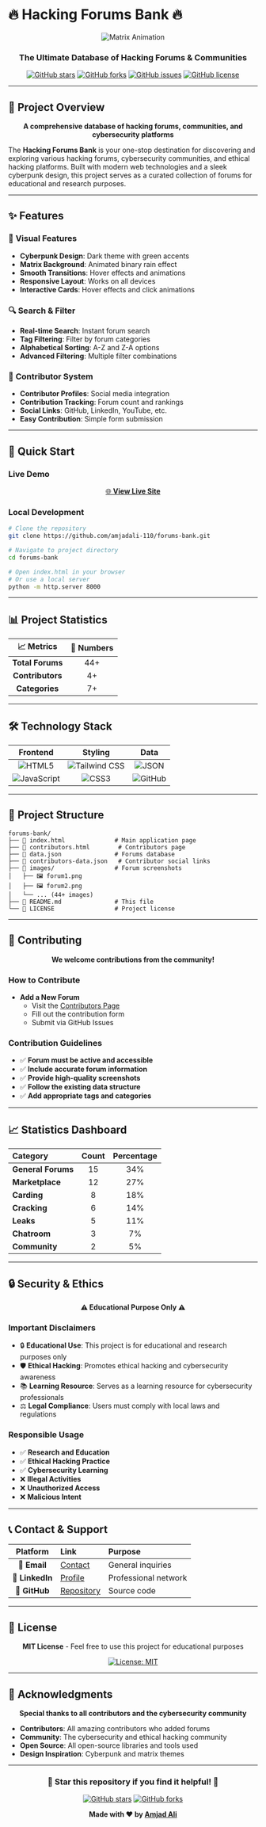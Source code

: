 # 🔥 Hacking Forums Bank 🔥

<div align="center">

![Matrix Animation](https://media4.giphy.com/media/v1.Y2lkPTc5MGI3NjExZmRwMTJpYXp0OHk1MTVjbnE3MXBvOTAyMDE5bGVmemc1Mnp0YWdtayZlcD12MV9pbnRlcm5hbF9naWZfYnlfaWQmY3Q9Zw/RbDKaczqWovIugyJmW/giphy.gif)

### **The Ultimate Database of Hacking Forums & Communities**

[![GitHub stars](https://img.shields.io/github/stars/amjadali-110/forums-bank?style=for-the-badge)](https://github.com/amjadali-110/forums-bank/stargazers)
[![GitHub forks](https://img.shields.io/github/forks/amjadali-110/forums-bank?style=for-the-badge)](https://github.com/amjadali-110/forums-bank/network)
[![GitHub issues](https://img.shields.io/github/issues/amjadali-110/forums-bank?style=for-the-badge&color=00ff41)](https://github.com/amjadali-110/forums-bank/issues)
[![GitHub license](https://img.shields.io/github/license/amjadali-110/forums-bank?style=for-the-badge&color=00ff41)](https://github.com/amjadali-110/forums-bank/blob/main/LICENSE)

</div>

---

## 🎯 **Project Overview**

<div align="center">

**A comprehensive database of hacking forums, communities, and cybersecurity platforms**

</div>

The **Hacking Forums Bank** is your one-stop destination for discovering and exploring various hacking forums, cybersecurity communities, and ethical hacking platforms. Built with modern web technologies and a sleek cyberpunk design, this project serves as a curated collection of forums for educational and research purposes.

---

## ✨ **Features**


### 🎨 **Visual Features**
- **Cyberpunk Design**: Dark theme with green accents
- **Matrix Background**: Animated binary rain effect
- **Smooth Transitions**: Hover effects and animations
- **Responsive Layout**: Works on all devices
- **Interactive Cards**: Hover effects and click animations

### 🔍 **Search & Filter**
- **Real-time Search**: Instant forum search
- **Tag Filtering**: Filter by forum categories
- **Alphabetical Sorting**: A-Z and Z-A options
- **Advanced Filtering**: Multiple filter combinations

### 👥 **Contributor System**
- **Contributor Profiles**: Social media integration
- **Contribution Tracking**: Forum count and rankings
- **Social Links**: GitHub, LinkedIn, YouTube, etc.
- **Easy Contribution**: Simple form submission

---

## 🚀 **Quick Start**

### **Live Demo**
<div align="center">

[🌐 **View Live Site**](https://forums-bank.vercel.app/)

</div>

### **Local Development**

```bash
# Clone the repository
git clone https://github.com/amjadali-110/forums-bank.git

# Navigate to project directory
cd forums-bank

# Open index.html in your browser
# Or use a local server
python -m http.server 8000
```

---

## 📊 **Project Statistics**

<div align="center">

| 📈 **Metrics** | 🔢 **Numbers** |
|:---:|:---:|
| **Total Forums** | 44+ |
| **Contributors** | 4+ |
| **Categories** | 7+ |

</div>

---

## 🛠️ **Technology Stack**

<div align="center">

| **Frontend** | **Styling** | **Data** |
|:---:|:---:|:---:|
| ![HTML5](https://img.shields.io/badge/HTML5-E34F26?style=for-the-badge&logo=html5&logoColor=white) | ![Tailwind CSS](https://img.shields.io/badge/Tailwind_CSS-38B2AC?style=for-the-badge&logo=tailwind-css&logoColor=white) | ![JSON](https://img.shields.io/badge/json-5E5C5C?style=for-the-badge&logo=json&logoColor=white) |
| ![JavaScript](https://img.shields.io/badge/JavaScript-F7DF1E?style=for-the-badge&logo=javascript&logoColor=black) | ![CSS3](https://img.shields.io/badge/CSS3-1572B6?style=for-the-badge&logo=css3&logoColor=white) | ![GitHub](https://img.shields.io/badge/GitHub-100000?style=for-the-badge&logo=github&logoColor=white) |

</div>



---

## 📁 **Project Structure**

```
forums-bank/
├── 📄 index.html              # Main application page
├── 📄 contributors.html        # Contributors page
├── 📄 data.json               # Forums database
├── 📄 contributors-data.json   # Contributor social links
├── 📁 images/                 # Forum screenshots
│   ├── 🖼️ forum1.png
│   ├── 🖼️ forum2.png
│   └── ... (44+ images)
├── 📄 README.md               # This file
└── 📄 LICENSE                 # Project license
```

---

## 🤝 **Contributing**

<div align="center">

**We welcome contributions from the community!**

</div>

### **How to Contribute**


- **Add a New Forum**
   - Visit the [Contributors Page](https://forums-bank.codegrills.com/contributors.html)
   - Fill out the contribution form
   - Submit via GitHub Issues

### **Contribution Guidelines**

- ✅ **Forum must be active and accessible**
- ✅ **Include accurate forum information**
- ✅ **Provide high-quality screenshots**
- ✅ **Follow the existing data structure**
- ✅ **Add appropriate tags and categories**

---

## 📈 **Statistics Dashboard**

<div align="center">

| **Category** | **Count** | **Percentage** |
|:---|:---:|:---:|
| **General Forums** | 15 | 34% |
| **Marketplace** | 12 | 27% |
| **Carding** | 8 | 18% |
| **Cracking** | 6 | 14% |
| **Leaks** | 5 | 11% |
| **Chatroom** | 3 | 7% |
| **Community** | 2 | 5% |

</div>

---

## 🔒 **Security & Ethics**

<div align="center">

**⚠️ Educational Purpose Only ⚠️**

</div>

### **Important Disclaimers**
- 🔒 **Educational Use**: This project is for educational and research purposes only
- 🛡️ **Ethical Hacking**: Promotes ethical hacking and cybersecurity awareness
- 📚 **Learning Resource**: Serves as a learning resource for cybersecurity professionals
- ⚖️ **Legal Compliance**: Users must comply with local laws and regulations

### **Responsible Usage**
- ✅ **Research and Education**
- ✅ **Ethical Hacking Practice**
- ✅ **Cybersecurity Learning**
- ❌ **Illegal Activities**
- ❌ **Unauthorized Access**
- ❌ **Malicious Intent**

---

## 📞 **Contact & Support**

<div align="center">

| **Platform** | **Link** | **Purpose** |
|:---:|:---|:---|
| 📧 **Email** | [Contact](mailto:110amjadali786@gmail.com) | General inquiries |
| 💼 **LinkedIn** | [Profile](https://linkedin.com/in/amjadali110/) | Professional network |
| 🐙 **GitHub** | [Repository](https://github.com/amjadali-110/forums-bank) | Source code |

</div>

---

## 📄 **License**

<div align="center">

**MIT License** - Feel free to use this project for educational purposes

[![License: MIT](https://img.shields.io/badge/License-MIT-yellow.svg?style=for-the-badge)](https://opensource.org/licenses/MIT)

</div>

---

## 🙏 **Acknowledgments**

<div align="center">

**Special thanks to all contributors and the cybersecurity community**

</div>

- **Contributors**: All amazing contributors who added forums
- **Community**: The cybersecurity and ethical hacking community
- **Open Source**: All open-source libraries and tools used
- **Design Inspiration**: Cyberpunk and matrix themes

---

<div align="center">

### **🌟 Star this repository if you find it helpful! 🌟**

[![GitHub stars](https://img.shields.io/github/stars/amjadali-110/forums-bank)](https://github.com/amjadali-110/forums-bank/stargazers)
[![GitHub forks](https://img.shields.io/github/forks/amjadali-110/forums-bank)](https://github.com/amjadali-110/forums-bank/network)

**Made with ❤️ by [Amjad Ali](https://linkedin.com/in/amjadali110)**

</div>
